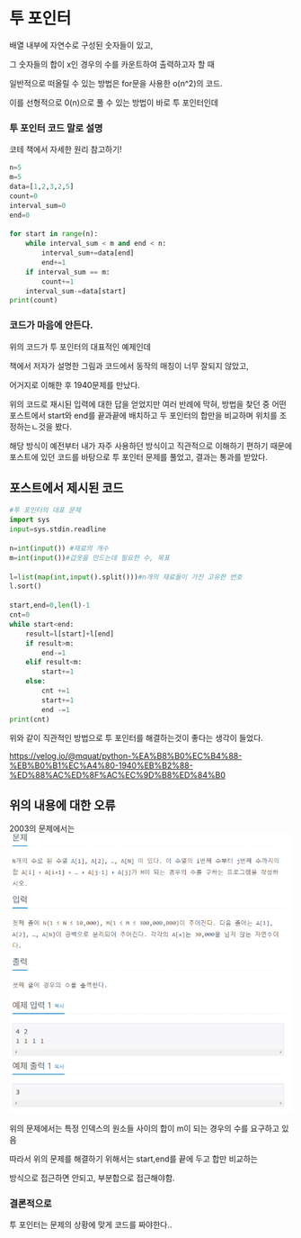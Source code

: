 # 투 포인터

배열 내부에 자연수로 구성된 숫자들이 있고,

그 숫자들의 합이 x인 경우의 수를 카운트하여 출력하고자 할 때

일반적으로 떠올릴 수 있는 방법은 for문을 사용한 o(n^2)의 코드.

이를 선형적으로 0(n)으로 풀 수 있는 방법이 바로 투 포인터인데

### 투 포인터 코드 말로 설명

코테 책에서 자세한 원리 참고하기!

```python
n=5
m=5
data=[1,2,3,2,5]
count=0
interval_sum=0
end=0

for start in range(n):
    while interval_sum < m and end < n:
        interval_sum+=data[end]
        end+=1
    if interval_sum == m:
        count+=1
    interval_sum-=data[start]
print(count)
```

### 코드가 마음에 안든다.

위의 코드가 투 포인터의 대표적인 예제인데

책에서 저자가 설명한 그림과 코드에서 동작의 매칭이 너무 잘되지 않았고,

어거지로 이해한 후 1940문제를 만났다.

위의 코드로 재시된 입력에 대한 답을 얻었지만 여러 반례에 막혀, 방법을 찾던 중
어떤 포스트에서 start와 end를 끝과끝에 배치하고 두 포인터의 합만을 비교하며
위치를 조정하는ㄴ것을 봤다.

해당 방식이 예전부터 내가 자주 사용하던 방식이고 직관적으로 이해하기 편하기 때문에 포스트에 있던 코드를 바탕으로 투 포인터 문제를 풀었고, 결과는 통과를 받았다.

## 포스트에서 제시된 코드

```python
#투 포인터의 대표 문제
import sys
input=sys.stdin.readline

n=int(input()) #재료의 개수
m=int(input())#갑옷을 만드는데 필요한 수, 목표

l=list(map(int,input().split()))#n개의 재료들이 가진 고유한 번호
l.sort()

start,end=0,len(l)-1
cnt=0
while start<end:
    result=l[start]+l[end]
    if result>m:
        end-=1
    elif result<m:
        start+=1
    else:
        cnt +=1
        start+=1
        end -=1
print(cnt)
```

위와 같이 직관적인 방법으로 투 포인터를 해결하는것이 좋다는 생각이 들었다.

https://velog.io/@mquat/python-%EA%B8%B0%EC%B4%88-%EB%B0%B1%EC%A4%80-1940%EB%B2%88-%ED%88%AC%ED%8F%AC%EC%9D%B8%ED%84%B0

## 위의 내용에 대한 오류

2003의 문제에서는
![alt text](image.png)

위의 문제에서는 특정 인덱스의 원소들 사이의 합이 m이 되는 경우의 수를 요구하고 있음

따라서 위의 문제를 해결하기 위해서는 start,end를 끝에 두고 합만 비교하는

방식으로 접근하면 안되고, 부분합으로 접근해야함.

### 결론적으로

투 포인터는 문제의 상황에 맞게 코드를 짜야한다..
